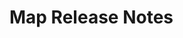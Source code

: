 <!-- Release notes authoring guidelines: http://keepachangelog.com/ -->

# Map Release Notes

<!-- ## [Unreleased] -->

<!-- ## [VERSION] -->
